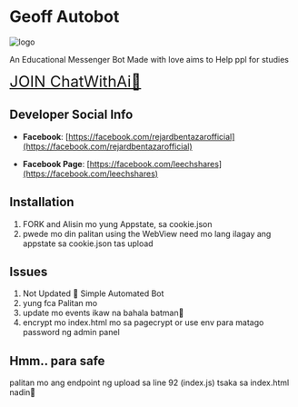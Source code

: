 # Geoff Autobot

![logo](Geoff/logo1.png)

An Educational Messenger Bot Made with love aims to Help ppl for studies

<a style="font-size:27px" href="https://m.me/j/Abbl63EsX-6_NN7W/">JOIN ChatWithAi🤖</a>

## Developer Social Info

- **Facebook**: [https://facebook.com/rejardbentazarofficial](https://facebook.com/rejardbentazarofficial)

- **Facebook Page**: [https://facebook.com/leechshares](https://facebook.com/leechshares)


## Installation
 1. FORK and Alisin mo yung Appstate, sa cookie.json
2. pwede mo din palitan using the WebView need mo lang ilagay ang appstate sa cookie.json tas upload 


## Issues 
1. Not Updated 🥴 Simple Automated Bot
2. yung fca Palitan mo
3. update mo events ikaw na bahala batman🦀
4. encrypt mo index.html mo sa pagecrypt or use env para matago password ng admin panel

## Hmm.. para safe 
palitan mo ang endpoint ng upload sa line 92 (index.js) tsaka sa index.html nadin🥴 

